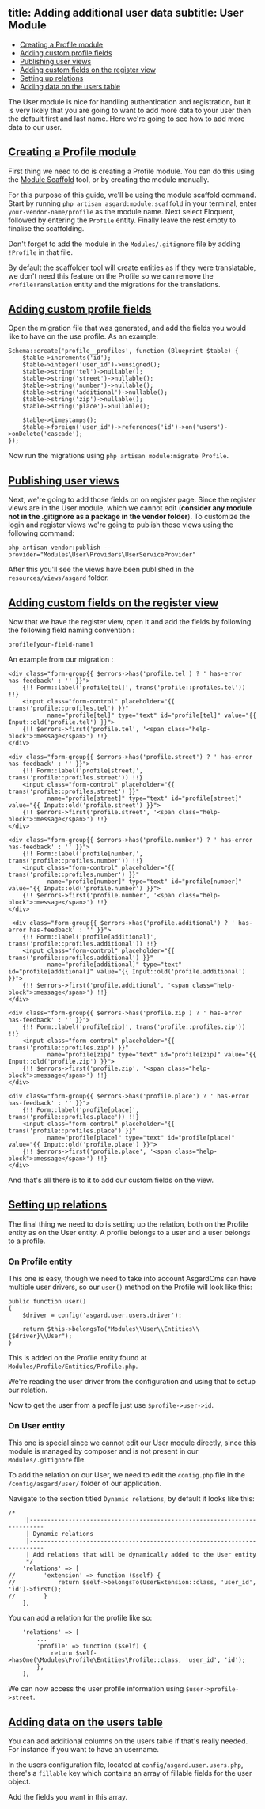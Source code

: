 title: Adding additional user data
subtitle: User Module
-------

- [Creating a Profile module](#creating-a-profile-module)
- [Adding custom profile fields](#adding-custom-profile-fields)
- [Publishing user views](#publishing-user-views)
- [Adding custom fields on the register view](#adding-custom-fields-on-register-view)
- [Setting up relations](#setting-up-relations)
- [Adding data on the users table](#adding-data-on-users-table)


The User module is nice for handling authentication and registration, but it is very likely that you are going to want to add more data to your user then the default first and last name. Here we're going to see how to add more data to our user.


## <a class="anchor" name="creating-a-profile-module" href="#creating-a-profile-module">Creating a Profile module</a>

First thing we need to do is creating a Profile module. You can do this using the [Module Scaffold](https://asgardcms.com/en/docs/workshop-module/module-scaffold) tool, or by creating the module manually.

For this purpose of this guide, we'll be using the module scaffold command. Start by running `php artisan asgard:module:scaffold` in your terminal, enter `your-vendor-name/profile` as the module name. Next select Eloquent, followed by entering the `Profile` entity. Finally leave the rest empty to finalise the scaffolding. 

Don't forget to add the module in the `Modules/.gitignore` file by adding `!Profile` in that file.

By default the scaffolder tool will create entities as if they were translatable, we don't need this feature on the Profile so we can remove the `ProfileTranslation` entity and the migrations for the translations.


## <a class="anchor" name="adding-custom-profile-fields" href="#adding-custom-profile-fields">Adding custom profile fields</a>

Open the migration file that was generated, and add the fields you would like to have on the use profile. As an example:

``` .language-php
Schema::create('profile__profiles', function (Blueprint $table) {
    $table->increments('id');
    $table->integer('user_id')->unsigned();
    $table->string('tel')->nullable();
    $table->string('street')->nullable();
    $table->string('number')->nullable();
    $table->string('additional')->nullable();
    $table->string('zip')->nullable();
    $table->string('place')->nullable();

    $table->timestamps();
    $table->foreign('user_id')->references('id')->on('users')->onDelete('cascade');
});
```

Now run the migrations using `php artisan module:migrate Profile`.


## <a class="anchor" name="publishing-user-views" href="#publishing-user-views">Publishing user views</a>

Next, we're going to add those fields on on register page. Since the register views are in the User module, which we cannot edit (**consider any module not in the .gitignore as a package in the vendor folder**). To customize the login and register views we're going to publish those views using the following command:

``` .language-php
php artisan vendor:publish --provider="Modules\User\Providers\UserServiceProvider"
```

After this you'll see the views have been published in the `resources/views/asgard` folder.


## <a class="anchor" name="adding-custom-fields-on-register-view" href="#adding-custom-fields-on-register-view">Adding custom fields on the register view</a>


Now that we have the register view, open it and add the fields by following the following field naming convention :

``` .language-php
profile[your-field-name]
```

An example from our migration :

``` .language-php
<div class="form-group{{ $errors->has('profile.tel') ? ' has-error has-feedback' : '' }}">
    {!! Form::label('profile[tel]', trans('profile::profiles.tel')) !!}
    <input class="form-control" placeholder="{{ trans('profile::profiles.tel') }}"
           name="profile[tel]" type="text" id="profile[tel]" value="{{ Input::old('profile.tel') }}">
    {!! $errors->first('profile.tel', '<span class="help-block">:message</span>') !!}
</div>

<div class="form-group{{ $errors->has('profile.street') ? ' has-error has-feedback' : '' }}">
    {!! Form::label('profile[street]', trans('profile::profiles.street')) !!}
    <input class="form-control" placeholder="{{ trans('profile::profiles.street') }}"
           name="profile[street]" type="text" id="profile[street]" value="{{ Input::old('profile.street') }}">
    {!! $errors->first('profile.street', '<span class="help-block">:message</span>') !!}
</div>

<div class="form-group{{ $errors->has('profile.number') ? ' has-error has-feedback' : '' }}">
    {!! Form::label('profile[number]', trans('profile::profiles.number')) !!}
    <input class="form-control" placeholder="{{ trans('profile::profiles.number') }}"
           name="profile[number]" type="text" id="profile[number]" value="{{ Input::old('profile.number') }}">
    {!! $errors->first('profile.number', '<span class="help-block">:message</span>') !!}
</div>

 <div class="form-group{{ $errors->has('profile.additional') ? ' has-error has-feedback' : '' }}">
    {!! Form::label('profile[additional]', trans('profile::profiles.additional')) !!}
    <input class="form-control" placeholder="{{ trans('profile::profiles.additional') }}"
           name="profile[additional]" type="text" id="profile[additional]" value="{{ Input::old('profile.additional') }}">
    {!! $errors->first('profile.additional', '<span class="help-block">:message</span>') !!}
</div>

<div class="form-group{{ $errors->has('profile.zip') ? ' has-error has-feedback' : '' }}">
    {!! Form::label('profile[zip]', trans('profile::profiles.zip')) !!}
    <input class="form-control" placeholder="{{ trans('profile::profiles.zip') }}"
           name="profile[zip]" type="text" id="profile[zip]" value="{{ Input::old('profile.zip') }}">
    {!! $errors->first('profile.zip', '<span class="help-block">:message</span>') !!}
</div>

<div class="form-group{{ $errors->has('profile.place') ? ' has-error has-feedback' : '' }}">
    {!! Form::label('profile[place]', trans('profile::profiles.place')) !!}
    <input class="form-control" placeholder="{{ trans('profile::profiles.place') }}"
           name="profile[place]" type="text" id="profile[place]" value="{{ Input::old('profile.place') }}">
    {!! $errors->first('profile.place', '<span class="help-block">:message</span>') !!}
</div>
```

And that's all there is to it to add our custom fields on the view.

## <a class="anchor" name="setting-up-relations" href="#setting-up-relations">Setting up relations</a>

The final thing we need to do is setting up the relation, both on the Profile entity as on the User entity. A profile belongs to a user and a user belongs to a profile.

### On Profile entity

This one is easy, though we need to take into account AsgardCms can have multiple user drivers, so our `user()` method on the Profile will look like this:


``` .language-php
public function user()
{
    $driver = config('asgard.user.users.driver');

    return $this->belongsTo("Modules\\User\\Entities\\{$driver}\\User");
}
```
This is added on the Profile entity found at `Modules/Profile/Entities/Profile.php`. 

We're reading the user driver from the configuration and using that to setup our relation.

Now to get the user from a profile just use `$profile->user->id`.

### On User entity

This one is special since we cannot edit our User module directly, since this module is managed by composer and is not present in our `Modules/.gitignore` file.

To add the relation on our User, we need to edit the `config.php` file in the `/config/asgard/user/` folder of our application. 

Navigate to the section titled `Dynamic relations`, by default it looks like this:

``` .language-php
/*
     |--------------------------------------------------------------------------
     | Dynamic relations
     |--------------------------------------------------------------------------
     | Add relations that will be dynamically added to the User entity
     */
    'relations' => [
//        'extension' => function ($self) {
//            return $self->belongsTo(UserExtension::class, 'user_id', 'id')->first();
//        }
    ],
```

You can add a relation for the profile like so:

```.language-php
    'relations' => [
        ...
        'profile' => function ($self) {
            return $self->hasOne(\Modules\Profile\Entities\Profile::class, 'user_id', 'id');
        },
    ],
```

We can now access the user profile information using `$user->profile->street`.

## <a class="anchor" name="adding-data-on-users-table" href="#adding-data-on-users-table">Adding data on the users table</a>

You can add additional columns on the users table if that's really needed. For instance if you want to have an username.

In the users configuration file, located at `config/asgard.user.users.php`, there's a `fillable` key which contains an array of fillable fields for the user object.

Add the fields you want in this array. 
